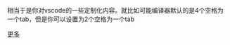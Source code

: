 相当于是你对vscode的一些定制化内容。就比如可能编译器默认的是4个空格为一个tab，但是你可以设置为2个空格为一个tab

[更多](https://www.cnblogs.com/q787011187/p/17800894.html)
